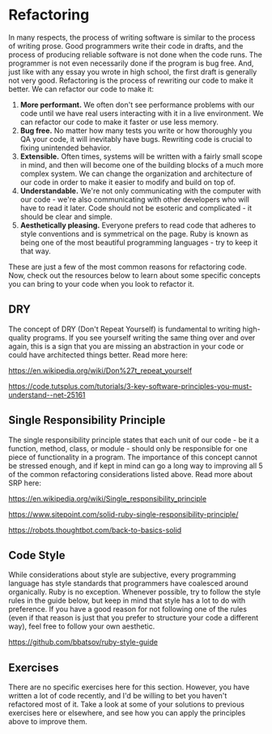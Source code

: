 # Refactoring

In many respects, the process of writing software is similar to the process of writing prose. Good programmers write their code in drafts, and the process of producing reliable software is not done when the code runs. The programmer is not even necessarily done if the program is bug free. And, just like with any essay you wrote in high school, the first draft is generally not very good. Refactoring is the process of rewriting our code to make it better. We can refactor our code to make it:

1. **More performant.** We often don't see performance problems with our code until we have real users interacting with it in a live environment. We can refactor our code to make it faster or use less memory.
2. **Bug free.** No matter how many tests you write or how thoroughly you QA your code, it will inevitably have bugs. Rewriting code is crucial to fixing unintended behavior.
3. **Extensible.** Often times, systems will be written with a fairly small scope in mind, and then will become one of the building blocks of a much more complex system. We can change the organization and architecture of our code in order to make it easier to modify and build on top of.
4. **Understandable.** We're not only communicating with the computer with our code - we're also communicating with other developers who will have to read it later. Code should not be esoteric and complicated - it should be clear and simple.
5. **Aesthetically pleasing.** Everyone prefers to read code that adheres to style conventions and is symmetrical on the page. Ruby is known as being one of the most beautiful programming languages - try to keep it that way.

These are just a few of the most common reasons for refactoring code. Now, check out the resources below to learn about some specific concepts you can bring to your code when you look to refactor it.

## DRY

The concept of DRY (Don't Repeat Yourself) is fundamental to writing high-quality programs. If you see yourself writing the same thing over and over again, this is a sign that you are missing an abstraction in your code or could have architected things better. Read more here:

<https://en.wikipedia.org/wiki/Don%27t_repeat_yourself>

<https://code.tutsplus.com/tutorials/3-key-software-principles-you-must-understand--net-25161>

## Single Responsibility Principle

The single responsibility principle states that each unit of our code - be it a function, method, class, or module - should only be responsible for one piece of functionality in a program. The importance of this concept cannot be stressed enough, and if kept in mind can go a long way to improving all 5 of the common refactoring considerations listed above. Read more about SRP here:

<https://en.wikipedia.org/wiki/Single_responsibility_principle>

<https://www.sitepoint.com/solid-ruby-single-responsibility-principle/>

<https://robots.thoughtbot.com/back-to-basics-solid>

## Code Style

While considerations about style are subjective, every programming language has style standards that programmers have coalesced around organically. Ruby is no exception. Whenever possible, try to follow the style rules in the guide below, but keep in mind that style has a lot to do with preference. If you have a good reason for not following one of the rules (even if that reason is just that you prefer to structure your code a different way), feel free to follow your own aesthetic.

<https://github.com/bbatsov/ruby-style-guide>

## Exercises

There are no specific exercises here for this section. However, you have written a lot of code recently, and I'd be willing to bet you haven't refactored most of it. Take a look at some of your solutions to previous exercises here or elsewhere, and see how you can apply the principles above to improve them.


